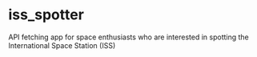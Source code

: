 # iss_spotter
API fetching app for space enthusiasts who are interested in spotting the International Space Station (ISS)
